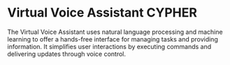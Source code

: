 # Virtual Voice Assistant CYPHER
 The Virtual Voice Assistant uses natural language processing and machine learning to offer a hands-free interface for managing tasks and providing information. It simplifies user interactions by executing commands and delivering updates through voice control.
